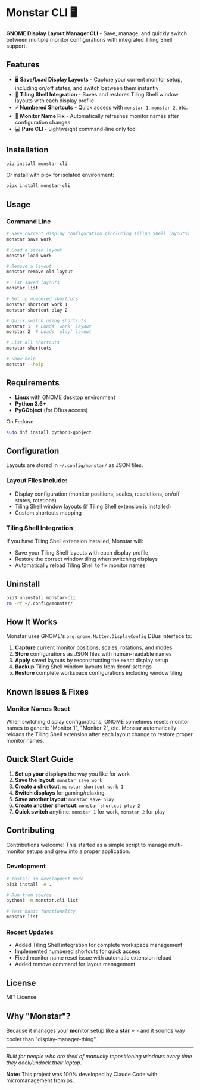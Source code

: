 # Monstar CLI 🖥️

**GNOME Display Layout Manager CLI** - Save, manage, and quickly switch between multiple monitor configurations with integrated Tiling Shell support.

## Features

- 🖥️ **Save/Load Display Layouts** - Capture your current monitor setup, including on/off states, and switch between them instantly
- 🎨 **Tiling Shell Integration** - Saves and restores Tiling Shell window layouts with each display profile
- ⚡ **Numbered Shortcuts** - Quick access with `monstar 1`, `monstar 2`, etc.
- 🔧 **Monitor Name Fix** - Automatically refreshes monitor names after configuration changes
- 💻 **Pure CLI** - Lightweight command-line only tool

## Installation

```bash
pip install monstar-cli
```

Or install with pipx for isolated environment:
```bash
pipx install monstar-cli
```

## Usage

### Command Line
```bash
# Save current display configuration (including Tiling Shell layouts)
monstar save work

# Load a saved layout
monstar load work

# Remove a layout
monstar remove old-layout

# List saved layouts
monstar list

# Set up numbered shortcuts
monstar shortcut work 1
monstar shortcut play 2

# Quick switch using shortcuts
monstar 1  # Loads 'work' layout
monstar 2  # Loads 'play' layout

# List all shortcuts
monstar shortcuts

# Show help
monstar --help
```

## Requirements

- **Linux** with GNOME desktop environment
- **Python 3.6+**
- **PyGObject** (for DBus access)

On Fedora:
```bash
sudo dnf install python3-gobject
```

## Configuration

Layouts are stored in `~/.config/monstar/` as JSON files.

### Layout Files Include:
- Display configuration (monitor positions, scales, resolutions, on/off states, rotations)
- Tiling Shell window layouts (if Tiling Shell extension is installed)
- Custom shortcuts mapping

### Tiling Shell Integration
If you have Tiling Shell extension installed, Monstar will:
- Save your Tiling Shell layouts with each display profile
- Restore the correct window tiling when switching displays
- Automatically reload Tiling Shell to fix monitor names

## Uninstall

```bash
pip3 uninstall monstar-cli
rm -rf ~/.config/monstar/
```

## How It Works

Monstar uses GNOME's `org.gnome.Mutter.DisplayConfig` DBus interface to:
1. **Capture** current monitor positions, scales, rotations, and modes
2. **Store** configurations as JSON files with human-readable names  
3. **Apply** saved layouts by reconstructing the exact display setup
4. **Backup** Tiling Shell window layouts from dconf settings
5. **Restore** complete workspace configurations including window tiling

## Known Issues & Fixes

### Monitor Names Reset
When switching display configurations, GNOME sometimes resets monitor names to generic "Monitor 1", "Monitor 2", etc. Monstar automatically reloads the Tiling Shell extension after each layout change to restore proper monitor names.


## Quick Start Guide

1. **Set up your displays** the way you like for work
2. **Save the layout**: `monstar save work`
3. **Create a shortcut**: `monstar shortcut work 1`
4. **Switch displays** for gaming/relaxing
5. **Save another layout**: `monstar save play`
6. **Create another shortcut**: `monstar shortcut play 2`
7. **Quick switch** anytime: `monstar 1` for work, `monstar 2` for play

## Contributing

Contributions welcome! This started as a simple script to manage multi-monitor setups and grew into a proper application.

### Development

```bash
# Install in development mode
pip3 install -e .

# Run from source
python3 -m monstar.cli list

# Test basic functionality
monstar list
```

### Recent Updates
- Added Tiling Shell integration for complete workspace management
- Implemented numbered shortcuts for quick access
- Fixed monitor name reset issue with automatic extension reload
- Added remove command for layout management

## License

MIT License

## Why "Monstar"?

Because it manages your **mon**itor setup like a **star** ⭐ - and it sounds way cooler than "display-manager-thing".

---

*Built for people who are tired of manually repositioning windows every time they dock/undock their laptop.*

**Note:** This project was 100% developed by Claude Code with micromanagement from ps.
